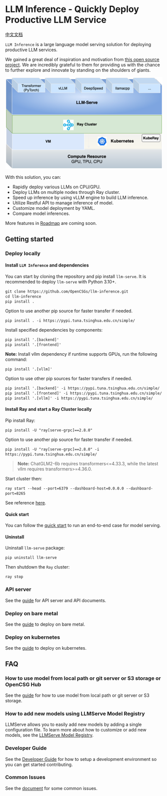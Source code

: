 # LLM Inference - Quickly Deploy Productive LLM Service

[中文文档](./README_cn.md)

`LLM Inference` is a large language model serving solution for deploying productive LLM services.

We gained a great deal of inspiration and motivation from [this open source project](https://github.com/ray-project/ray-llm). We are incredibly grateful to them for providing us with the chance to further explore and innovate by standing on the shoulders of giants.

<img src="./docs/llm-inference.png" alt="image" width=600 height="auto">

With this solution, you can:

- Rapidly deploy various LLMs on CPU/GPU.
- Deploy LLMs on multiple nodes through Ray cluster.
- Speed up inference by using vLLM engine to build LLM inference.
- Utilize Restful API to manage inference of model.
- Customize model deployment by YAML.
- Compare model inferences.

More features in [Roadmap](./Roadmap.md) are coming soon.

## Getting started

### Deploy locally

#### Install `LLM Inference` and dependencies

You can start by cloning the repository and pip install `llm-serve`. It is recommended to deploy `llm-serve` with Python 3.10+.

```
git clone https://github.com/OpenCSGs/llm-inference.git
cd llm-inference
pip install .
```

Option to use another pip source for faster transfer if needed.

```
pip install . -i https://pypi.tuna.tsinghua.edu.cn/simple/
```

Install specified dependencies by components:

```
pip install '.[backend]'
pip install '.[frontend]'
```

**Note:** Install vllm dependency if runtime supports GPUs, run the following command:

```
pip install '.[vllm]'
```

Option to use other pip sources for faster transfers if needed.

```
pip install '.[backend]' -i https://pypi.tuna.tsinghua.edu.cn/simple/
pip install '.[frontend]' -i https://pypi.tuna.tsinghua.edu.cn/simple/
pip install '.[vllm]' -i https://pypi.tuna.tsinghua.edu.cn/simple/
```

#### Install Ray and start a Ray Cluster locally

Pip install Ray:

```
pip install -U "ray[serve-grpc]==2.8.0"
```

Option to use another pip source for faster transfer if needed.

```
pip install -U "ray[serve-grpc]==2.8.0" -i https://pypi.tuna.tsinghua.edu.cn/simple/
```

> **Note:** ChatGLM2-6b requires transformers<=4.33.3, while the latest vllm requires transformers>=4.36.0.

Start cluster then:

```
ray start --head --port=6379 --dashboard-host=0.0.0.0 --dashboard-port=8265
```

See reference [here](https://docs.ray.io/en/releases-2.8.0/ray-overview/installation.html).

#### Quick start

You can follow the [quick start](./docs/quick_start.md) to run an end-to-end case for model serving.

#### Uninstall

Uninstall `llm-serve` package:

```
pip uninstall llm-serve
```

Then shutdown the `Ray` cluster:

```
ray stop
```

### API server

See the [guide](./docs/api_server.md) for API server and API documents.

### Deploy on bare metal

See the [guide](./docs/deploy_on_bare_metal.md) to deploy on bare metal.

### Deploy on kubernetes

See the [guide](./docs/deploy_on_kubernetes.md) to deploy on kubernetes.

## FAQ

### How to use model from local path or git server or S3 storage or OpenCSG Hub

See the [guide](./docs/git_server_s3_storage.md) for how to use model from local path or git server or S3 storage.

### How to add new models using LLMServe Model Registry

LLMServe allows you to easily add new models by adding a single configuration file.
To learn more about how to customize or add new models, see the [LLMServe Model Registry](./models/README.md).

### Developer Guide

See the [Developer Guide](./docs/developer.md) for how to setup a development environment so you can get started contributing.

### Common Issues

See the [document](./docs/common_issues.md) for some common issues.
